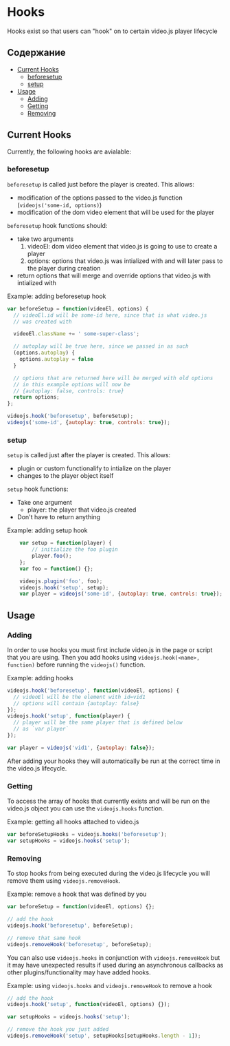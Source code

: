 # Hooks

Hooks exist so that users can "hook" on to certain video.js player lifecycle

## Содержание

* [Current Hooks](#current-hooks)
  * [beforesetup](#beforesetup)
  * [setup](#setup)
* [Usage](#usage)
  * [Adding](#adding)
  * [Getting](#getting)
  * [Removing](#removing)

## Current Hooks

Currently, the following hooks are avialable:

### beforesetup

`beforesetup` is called just before the player is created. This allows:

* modification of the options passed to the video.js function (`videojs('some-id, options)`)
* modification of the dom video element that will be used for the player

`beforesetup` hook functions should:

* take two arguments
  1. videoEl: dom video element that video.js is going to use to create a player
  1. options: options that video.js was intialized with and will later pass to the player during creation
* return options that will merge and override options that video.js with intialized with

Example: adding beforesetup hook

```js
var beforeSetup = function(videoEl, options) {
  // videoEl.id will be some-id here, since that is what video.js
  // was created with

  videoEl.className += ' some-super-class';

  // autoplay will be true here, since we passed in as such
  (options.autoplay) {
    options.autoplay = false
  }

  // options that are returned here will be merged with old options
  // in this example options will now be
  // {autoplay: false, controls: true}
  return options;
};

videojs.hook('beforesetup', beforeSetup);
videojs('some-id', {autoplay: true, controls: true});
```

### setup

`setup` is called just after the player is created. This allows:

* plugin or custom functionalify to intialize on the player
* changes to the player object itself

`setup` hook functions:

* Take one argument
  * player: the player that video.js created
* Don't have to return anything

Example: adding setup hook

```js
    var setup = function(player) {
        // initialize the foo plugin
        player.foo();
    };
    var foo = function() {};

    videojs.plugin('foo', foo);
    videojs.hook('setup', setup);
    var player = videojs('some-id', {autoplay: true, controls: true});
```

## Usage

### Adding

In order to use hooks you must first include video.js in the page or script that you are using. Then you add hooks using `videojs.hook(<name>, function)` before running the `videojs()` function.

Example: adding hooks

```js
videojs.hook('beforesetup', function(videoEl, options) {
  // videoEl will be the element with id=vid1
  // options will contain {autoplay: false}
});
videojs.hook('setup', function(player) {
  // player will be the same player that is defined below
  // as `var player`
});

var player = videojs('vid1', {autoplay: false});
```

After adding your hooks they will automatically be run at the correct time in the video.js lifecycle.

### Getting

To access the array of hooks that currently exists and will be run on the video.js object you can use the `videojs.hooks` function.

Example: getting all hooks attached to video.js

```js
var beforeSetupHooks = videojs.hooks('beforesetup');
var setupHooks = videojs.hooks('setup');
```

### Removing

To stop hooks from being executed during the video.js lifecycle you will remove them using `videojs.removeHook`.

Example: remove a hook that was defined by you

```js
var beforeSetup = function(videoEl, options) {};

// add the hook
videojs.hook('beforesetup', beforeSetup);

// remove that same hook
videojs.removeHook('beforesetup', beforeSetup);
```

You can also use `videojs.hooks` in conjunction with `videojs.removeHook` but it may have unexpected results if used during an asynchronous callbacks as other plugins/functionality may have added hooks.

Example: using `videojs.hooks` and `videojs.removeHook` to remove a hook

```js
// add the hook
videojs.hook('setup', function(videoEl, options) {});

var setupHooks = videojs.hooks('setup');

// remove the hook you just added
videojs.removeHook('setup', setupHooks[setupHooks.length - 1]);
```
